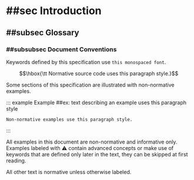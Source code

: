 # ##sec Introduction

## ##subsec Glossary

### ##subsubsec Document Conventions

Keywords defined by this specification use `this monospaced font`.

$$\hbox{\tt Normative source code uses this paragraph style.}$$

Some sections of this specification are illustrated with non-normative examples.

::: example
Example ##ex: text describing an example uses this paragraph style
```
Non-normative examples use this paragraph style.
```
:::

All examples in this document are non-normative and informative only. Examples labeled with ⚠ contain advanced concepts or make use of keywords that are defined only later in the text, they can be skipped at first reading.

All other text is normative unless otherwise labeled.
